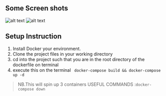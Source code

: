 
## Some Screen shots

![alt text](https://github.com/nanakwafo/authmicroservice/blob/master/images/icon2.png "Logo Title Text 1")
![alt text](https://github.com/nanakwafo/authmicroservice/blob/master/images/icon1.png "Logo Title Text 1")



## Setup Instruction

1. Install Docker your environment.
1. Clone the project files in your working directory
1. cd into the project such that you are in the root directory of the dockerfile on terminal
1. execute this on the terminal
  ` docker-compose build && docker-compose up -d`

>NB.This will spin up 3 containers
>USEFUL COMMANDS :`docker-compose down`